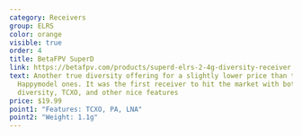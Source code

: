 ```yaml
---
category: Receivers
group: ELRS
color: orange
visible: true
order: 4
title: BetaFPV SuperD
link: https://betafpv.com/products/superd-elrs-2-4g-diversity-receiver
text: Another true diversity offering for a slightly lower price than the
  Happymodel ones. It was the first receiver to hit the market with both true
  diversity, TCXO, and other nice features
price: $19.99
point1: "Features: TCXO, PA, LNA"
point2: "Weight: 1.1g"
---
```

